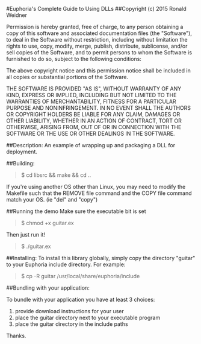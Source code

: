 #Euphoria's Complete Guide to Using DLLs
##Copyright (c) 2015 Ronald Weidner

Permission is hereby granted, free of charge, to any person obtaining a 
copy of this software and associated documentation files (the "Software"), 
to deal in the Software without restriction, including without limitation 
the rights to use, copy, modify, merge, publish, distribute, sublicense, 
and/or sell copies of the Software, and to permit persons to whom the 
Software is furnished to do so, subject to the following conditions:

The above copyright notice and this permission notice shall be included 
in all copies or substantial portions of the Software.

THE SOFTWARE IS PROVIDED "AS IS", WITHOUT WARRANTY OF ANY KIND, EXPRESS 
OR IMPLIED, INCLUDING BUT NOT LIMITED TO THE WARRANTIES OF 
MERCHANTABILITY, FITNESS FOR A PARTICULAR PURPOSE AND NONINFRINGEMENT. 
IN NO EVENT SHALL THE AUTHORS OR COPYRIGHT HOLDERS BE LIABLE FOR ANY 
CLAIM, DAMAGES OR OTHER LIABILITY, WHETHER IN AN ACTION OF CONTRACT, 
TORT OR OTHERWISE, ARISING FROM, OUT OF OR IN CONNECTION WITH THE 
SOFTWARE OR THE USE OR OTHER DEALINGS IN THE SOFTWARE.

##Description:
An example of wrapping up and packaging a DLL for deployment.

##Building:
>$ cd libsrc && make && cd ..

If you're using another OS other than Linux, you may need to modify
the Makefile such that the REMOVE file command and the COPY file command
match your OS.  (ie "del" and "copy")

##Running the demo
Make sure the executable bit is set
>$ chmod +x guitar.ex

Then just run it!
>$ ./guitar.ex

##Installing:
To install this library globally, simply copy the directory "guitar"
to your Euphoria include directory.  For example:

>$ cp -R guitar /usr/local/share/euphoria/include

##Bundling with your application:

To bundle with your application you have at least 3 choices:

1. provide download instructions for your user
2. place the guitar directory next to your executable program
3. place the guitar directory in the include paths

Thanks.

